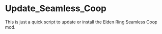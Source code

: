 # Update_Seamless_Coop
This is just a quick script to update or install the Elden Ring Seamless Coop mod.
